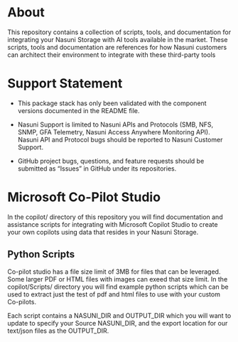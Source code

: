 # About

This repository contains a collection of scripts, tools, and documentation for integrating your Nasuni Storage with AI tools available in the market. These scripts, tools and documentation are references for how Nasuni customers can architect their environment to integrate with these third-party tools

# Support Statement

*   This package stack has only been validated with the component versions documented in the README file.
    
*   Nasuni Support is limited to Nasuni APIs and Protocols (SMB, NFS, SNMP, GFA Telemetry, Nasuni Access Anywhere Monitoring API). Nasuni API and Protocol bugs should be reported to Nasuni Customer Support.
    
*   GitHub project bugs, questions, and feature requests should be submitted as “Issues” in GitHub under its repositories.

# Microsoft Co-Pilot Studio

In the copilot/ directory of this repository you will find documentation and assistance scripts for integrating with Microsoft Copilot Studio to create your own copilots using data that resides in your Nasuni Storage. 

## Python Scripts

Co-pilot studio has a file size limit of 3MB for files that can be leveraged. Some larger PDF or HTML files with images can exeed that size limit. In the copilot/Scripts/ directory you will find example python scripts which can be used to extract just the test of pdf and html files to use with your custom Co-pilots. 

Each script contains a NASUNI_DIR and OUTPUT_DIR which you will want to update to specify your Source NASUNI_DIR, and the export location for our text/json files as the OUTPUT_DIR. 